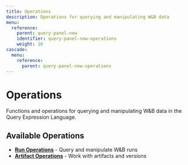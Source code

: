 ```yaml
---
title: Operations
description: Operations for querying and manipulating W&B data
menu:
  reference:
    parent: query-panel-new
    identifier: query-panel-new-operations
    weight: 10
cascade:
  menu:
    reference:
      parent: query-panel-new-operations
---
```


# Operations

Functions and operations for querying and manipulating W&B data in the Query Expression Language.

## Available Operations

- **[Run Operations](Run_Operations.md)** - Query and manipulate W&B runs
- **[Artifact Operations](Artifact_Operations.md)** - Work with artifacts and versions
